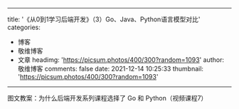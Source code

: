 
---
title: '《从0到1学习后端开发》（3）Go、Java、Python语言模型对比'
categories: 
 - 博客
 - 敬维博客
 - 文章
headimg: 'https://picsum.photos/400/300?random=1093'
author: 敬维博客
comments: false
date: 2021-12-14 10:25:33
thumbnail: 'https://picsum.photos/400/300?random=1093'
---

<div>   
图文教案：为什么后端开发系列课程选择了 Go 和 Python（视频课程7）  
</div>
            